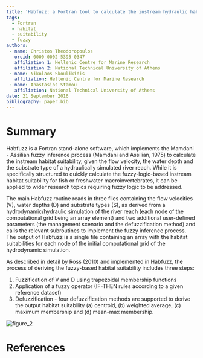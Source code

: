 ```yaml
---
title: 'Habfuzz: a Fortran tool to calculate the instream hydraulic habitat suitability based on fuzzy logic'
tags:
  - Fortran
  - habitat
  - suitability
  - fuzzy
authors:
 - name: Christos Theodoropoulos
   orcid: 0000-0002-5395-0347
   affiliation 1: Hellenic Centre for Marine Research
   affiliation 2: National Technical University of Athens
 - name: Nikolaos Skoulikidis
   affiliation: Hellenic Centre for Marine Research
 - name: Anastasios Stamou
   affiliation: National Technical University of Athens
date: 21 September 2016
bibliography: paper.bib
---
```


# Summary
Habfuzz is a Fortran stand-alone software, which implements the Mamdani - Assilian fuzzy inference process (Mamdani and Assilian, 1975) to calculate the instream habitat suitability, given the flow velocity, the water depth and the substrate type of a hydraulically simulated river reach. While it is specifically structured to quickly calculate the fuzzy-logic-based instream habitat suitability for fish or freshwater macroinvertebrates, it can be applied to wider research topics requiring fuzzy logic to be addressed.

The main Habfuzz routine reads in three files containing the flow velocities (V), water depths (D) and substrate types (S), as derived from a hydrodynamic/hydraulic simulation of the river reach (each node of the computational grid being an array element) and two additional user-defined parameters (the management scenario and the defuzzification method) and calls the relevant subroutines to implement the fuzzy inference process. The output of Habfuzz is a single file containing an array with the habitat suitabilities for each node of the initial computational grid of the hydrodynamic simulation.

As described in detail by Ross (2010) and implemented in Habfuzz, the process of deriving the fuzzy-based habitat suitability includes three steps:  

1.	Fuzzification of V and D using trapezoidal membership functions  
2.	Application of a fuzzy operator (IF-THEN rules according to a given reference dataset)  
3.	Defuzzification - four defuzzification methods are supported to derive the output habitat suitability (a) centroid, (b) weighted average, (c) maximum membership and (d) mean-max membership.

![figure_2](https://cloud.githubusercontent.com/assets/21544603/18706143/7f3e39fc-7ff9-11e6-8712-aaea188f8bc6.png)

# References
